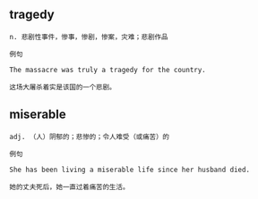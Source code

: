 
## tragedy
```
n. 悲剧性事件，惨事，惨剧，惨案，灾难；悲剧作品

例句

The massacre was truly a tragedy for the country.

这场大屠杀着实是该国的一个悲剧。
```
## miserable
```
adj. （人）阴郁的；悲惨的；令人难受（或痛苦）的

例句

She has been living a miserable life since her husband died.

她的丈夫死后，她一直过着痛苦的生活。
```
